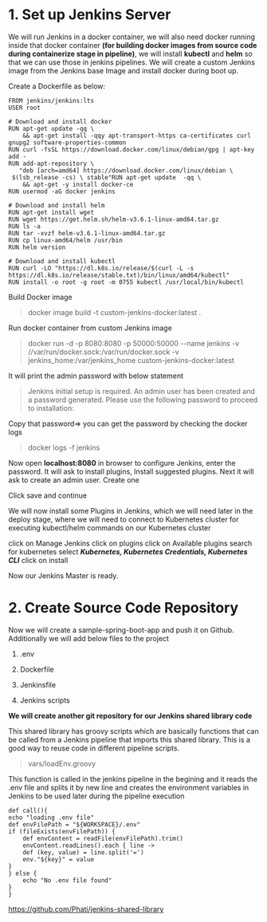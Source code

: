 # 1. Set up Jenkins Server

We will run Jenkins in a docker container, we will also need docker running inside that docker container **(for building docker images from source code during containerize stage in pipeline)**,  we will install **kubectl**  and **helm** so that we can use those in jenkins pipelines.  We will create a custom Jenkins image from the Jenkins base Image and install docker during boot up.

Create a Dockerfile as below: 

    FROM jenkins/jenkins:lts  
    USER root  
      
    # Download and install docker  
    RUN apt-get update -qq \  
        && apt-get install -qqy apt-transport-https ca-certificates curl gnupg2 software-properties-common  
    RUN curl -fsSL https://download.docker.com/linux/debian/gpg | apt-key add -  
    RUN add-apt-repository \  
       "deb [arch=amd64] https://download.docker.com/linux/debian \  
     $(lsb_release -cs) \ stable"RUN apt-get update  -qq \  
        && apt-get -y install docker-ce  
    RUN usermod -aG docker jenkins  
      
    # Download and install helm  
    RUN apt-get install wget  
    RUN wget https://get.helm.sh/helm-v3.6.1-linux-amd64.tar.gz  
    RUN ls -a  
    RUN tar -xvzf helm-v3.6.1-linux-amd64.tar.gz  
    RUN cp linux-amd64/helm /usr/bin  
    RUN helm version  
      
    # Download and install kubectl  
    RUN curl -LO "https://dl.k8s.io/release/$(curl -L -s https://dl.k8s.io/release/stable.txt)/bin/linux/amd64/kubectl"  
    RUN install -o root -g root -m 0755 kubectl /usr/local/bin/kubectl

Build Docker image
>docker image build -t custom-jenkins-docker:latest .

Run docker container from custom Jenkins image
>docker run -d -p 8080:8080 -p 50000:50000 --name jenkins -v //var/run/docker.sock:/var/run/docker.sock  -v jenkins_home:/var/jenkins_home custom-jenkins-docker:latest

It will print the admin password with below statement
>Jenkins initial setup is required. An admin user has been created and a password generated.
Please use the following password to proceed to installation:

Copy that password=>  you can get the password by checking the docker logs
>docker logs -f jenkins

Now open **localhost:8080** in browser to configure Jenkins, enter the password.
It will ask to install plugins, Install suggested plugins.
Next it will ask to create an admin user. Create one

Click save and continue 
 
 We will now install some Plugins in Jenkins, which we will need later in the deploy stage, where we will need to connect to Kubernetes cluster for executing kubectl/helm commands on our Kubernetes cluster

click on Manage Jenkins
click on plugins
click on Available plugins
search for kubernetes
select ***Kubernetes, Kubernetes Credentials, Kubernetes CLI***
click on install

Now our Jenkins Master is ready.


# 2. Create Source Code Repository

Now we will create a sample-spring-boot-app and push it on Github.
Additionally we will add below files to the project
1. .env
	
2. Dockerfile
	
3. Jenkinsfile

4.  Jenkins scripts

**We will create another git repository for our Jenkins shared library code**

This shared library has groovy scripts which are basically functions that can be called from a Jenkins pipeline that imports this shared library. This is a good way to reuse code in different pipeline scripts.

> vars/loadEnv.groovy

This function is called in the jenkins pipeline in the begining and it reads the .env file and splits it by new line and creates the environment variables in Jenkins to be used later during the pipeline execution

    def call(){
    echo "loading .env file"
    def envFilePath = "${WORKSPACE}/.env"
    if (fileExists(envFilePath)) {
        def envContent = readFile(envFilePath).trim()
        envContent.readLines().each { line ->
        def (key, value) = line.split('=')
        env."${key}" = value
    }
    } else {
        echo "No .env file found"
    }
	}

https://github.com/Phati/jenkins-shared-library
